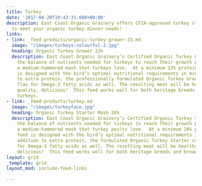 ```yaml
---
title: Turkey
date: '2017-04-20T10:43:31.000+00:00'
description: East Coast Organic Grainery offers CFIA-approved turkey starter and grower
  to meet your organic turkey dinner needs!
links:
- link: _feed-products/organic-turkey-grower-23.md
  image: "/images/turkeys-colourful-2.jpg"
  heading: Organic Turkey Grower 23%
  description: East Coast Organic Grainery’s Certified Organic Turkey Grower meets
    the balance of nutrients needed for turkeys to reach their growth potential in
    a medium-hammered mash that turkeys love.  At a minimum 23% protein, this feed
    is designed with the bird’s optimal nutritional requirements in mind. In addition
    to extra protein, the professionally formulated Organic Turkey Grower contains
    flax for Omega-3 fatty acids as well. The resulting meat will be healthy, high
    quality, delicious!  This feed works well for both heritage breeds and broad breasted
    turkeys.
- link: _feed-products/turkey.md
  image: "/images/turkeyface.jpg"
  heading: Organic Turkey Starter Mash 26%
  description: East Coast Organic Grainery’s Certified Organic Turkey Starter meets
    the balance of nutrients needed for turkeys to reach their growth potential in
    a medium-hammered mash that turkey poults love.  At a minimum 26% protein, this
    feed is designed with the bird’s optimal nutritional requirements in mind. In
    addition to extra protein, the formulated Organic Turkey Starter contains flax
    for Omega-3 fatty acids as well. The resulting meat will be healthy, high quality,
    delicious!  This feed works well for both heritage breeds and broad breasted turkeys.
layout: grid
_template: grid
layout_mod: include-feed-links

---
```


